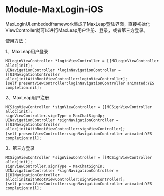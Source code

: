 # Module-MaxLogin-iOS

MaxLoginUI.embededframework集成了MaxLeap登陆界面，直接初始化ViewController就可以进行MaxLeap用户注册、登录，或者第三方登录。

使用方法：

1、MaxLeap用户登录


	MCLoginViewController *loginViewController = [[MCLoginViewController alloc]init];
    UINavigationController *loginNavigationController = [[UINavigationController alloc]initWithRootViewController:loginViewController];
    [self presentViewController:loginNavigationController animated:YES completion:nil];
    
2、MaxLeap用户注册

    MCSignViewController *signViewController = [[MCSignViewController alloc]init];
    signViewController.signType = MaxChatSignUp;
    UINavigationController *signNavigationController = [[UINavigationController alloc]initWithRootViewController:signViewController];
    [self presentViewController:signNavigationController animated:YES completion:nil];
    
3、第三方登录


    MCSignViewController *signViewController = [[MCSignViewController alloc]init];
    signViewController.signType = MaxChatSignIn;
    UINavigationController *signNavigationController = [[UINavigationController alloc]initWithRootViewController:signViewController];
    [self presentViewController:signNavigationController animated:YES completion:nil];